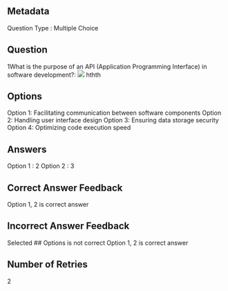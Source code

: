 ## Metadata
Question Type : Multiple Choice

## Question
1What is the purpose of an API (Application Programming Interface) in software development?:
<img src="https://docs-api-qa.cloudlabs.ai/repos/raw.githubusercontent.com/ankitSpektra/LabGuideNew/main/text-input-demo/images/2.png?token=8b2t1Sg45N8JBe8QNwBlyhJq" />
hthth

## Options
Option 1: Facilitating communication between software components
Option 2: Handling user interface design
Option 3: Ensuring data storage security
Option 4: Optimizing code execution speed

## Answers
Option 1 : 2
Option 2 : 3

## Correct Answer Feedback
Option 1, 2 is correct answer

## Incorrect Answer Feedback
Selected ## Options is not correct Option 1, 2 is correct answer

## Number of Retries
2


